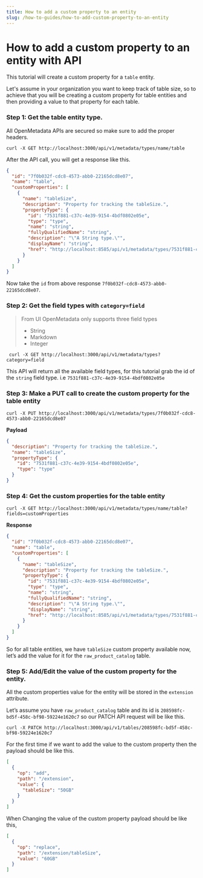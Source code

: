 ```yaml
---
title: How to add a custom property to an entity
slug: /how-to-guides/how-to-add-custom-property-to-an-entity
---
```


# How to add a custom property to an entity with API

This tutorial will create a custom property for a `table` entity.

Let's assume in your organization you want to keep track of table size, so to achieve that you will be creating a custom property for table entities and then providing a value to that property for each table.

### Step 1: Get the table entity type.

All OpenMetadata APIs are secured so make sure to add the proper headers.

```commandline
curl -X GET http://localhost:3000/api/v1/metadata/types/name/table
```

After the API call, you will get a response like this.

```json
{
  "id": "7f0b032f-cdc8-4573-abb0-22165dcd8e07",
  "name": "table",
  "customProperties": [
    {
      "name": "tableSize",
      "description": "Property for tracking the tableSize.",
      "propertyType": {
        "id": "7531f881-c37c-4e39-9154-4bdf0802e05e",
        "type": "type",
        "name": "string",
        "fullyQualifiedName": "string",
        "description": "\"A String type.\"",
        "displayName": "string",
        "href": "http://localhost:8585/api/v1/metadata/types/7531f881-c37c-4e39-9154-4bdf0802e05e"
      }
    }
  ]
}
```

Now take the `id` from above response `7f0b032f-cdc8-4573-abb0-22165dcd8e07`.

### Step 2: Get the field types with `category=field`

> From UI OpenMetadata only supports three field types
>
> - String
> - Markdown
> - Integer

```commandline
 curl -X GET http://localhost:3000/api/v1/metadata/types?category=field
```

This API will return all the available field types, for this tutorial grab the id of the `string` field type. i.e `7531f881-c37c-4e39-9154-4bdf0802e05e`

### Step 3: Make a PUT call to create the custom property for the table entity

```commandline
curl -X PUT http://localhost:3000/api/v1/metadata/types/7f0b032f-cdc8-4573-abb0-22165dcd8e07
```

**Payload**

```json
{
  "description": "Property for tracking the tableSize.",
  "name": "tableSize",
  "propertyType": {
    "id": "7531f881-c37c-4e39-9154-4bdf0802e05e",
    "type": "type"
  }
}
```

### Step 4: Get the custom properties for the table entity

```commandline
curl -X GET http://localhost:3000/api/v1/metadata/types/name/table?fields=customProperties
```

**Response**

```json
{
  "id": "7f0b032f-cdc8-4573-abb0-22165dcd8e07",
  "name": "table",
  "customProperties": [
    {
      "name": "tableSize",
      "description": "Property for tracking the tableSize.",
      "propertyType": {
        "id": "7531f881-c37c-4e39-9154-4bdf0802e05e",
        "type": "type",
        "name": "string",
        "fullyQualifiedName": "string",
        "description": "\"A String type.\"",
        "displayName": "string",
        "href": "http://localhost:8585/api/v1/metadata/types/7531f881-c37c-4e39-9154-4bdf0802e05e"
      }
    }
  ]
}
```

So for all table entities, we have `tableSize` custom property available now, let’s add the value for it for the `raw_product_catalog` table.

### Step 5: Add/Edit the value of the custom property for the entity.

All the custom properties value for the entity will be stored in the `extension` attribute.

Let’s assume you have `raw_product_catalog` table and its id is `208598fc-bd5f-458c-bf98-59224e1620c7` so our PATCH API request will be like this.

```commandline
curl -X PATCH http://localhost:3000/api/v1/tables/208598fc-bd5f-458c-bf98-59224e1620c7
```

For the first time if we want to add the value to the custom property then the payload should be like this.

```json
[
  {
    "op": "add",
    "path": "/extension",
    "value": {
      "tableSize": "50GB"
    }
  }
]
```

When Changing the value of the custom property payload should be like this,

```json
[
  {
    "op": "replace",
    "path": "/extension/tableSize",
    "value": "60GB"
  }
]
```
